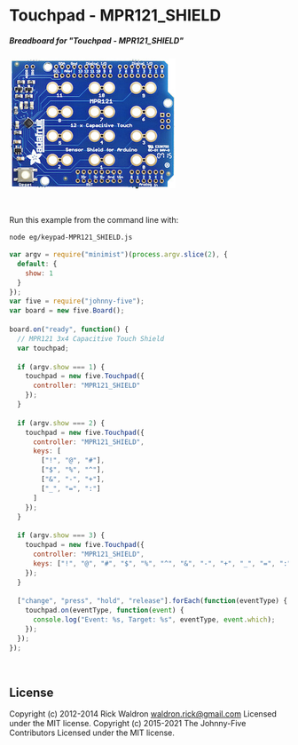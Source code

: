 <!--remove-start-->

# Touchpad - MPR121_SHIELD

<!--remove-end-->






##### Breadboard for "Touchpad - MPR121_SHIELD"



![docs/breadboard/keypad-MPR121_SHIELD.png](breadboard/keypad-MPR121_SHIELD.png)<br>

&nbsp;




Run this example from the command line with:
```bash
node eg/keypad-MPR121_SHIELD.js
```


```javascript
var argv = require("minimist")(process.argv.slice(2), {
  default: {
    show: 1
  }
});
var five = require("johnny-five");
var board = new five.Board();

board.on("ready", function() {
  // MPR121 3x4 Capacitive Touch Shield
  var touchpad;

  if (argv.show === 1) {
    touchpad = new five.Touchpad({
      controller: "MPR121_SHIELD"
    });
  }

  if (argv.show === 2) {
    touchpad = new five.Touchpad({
      controller: "MPR121_SHIELD",
      keys: [
        ["!", "@", "#"],
        ["$", "%", "^"],
        ["&", "-", "+"],
        ["_", "=", ":"]
      ]
    });
  }

  if (argv.show === 3) {
    touchpad = new five.Touchpad({
      controller: "MPR121_SHIELD",
      keys: ["!", "@", "#", "$", "%", "^", "&", "-", "+", "_", "=", ":"]
    });
  }

  ["change", "press", "hold", "release"].forEach(function(eventType) {
    touchpad.on(eventType, function(event) {
      console.log("Event: %s, Target: %s", eventType, event.which);
    });
  });
});

```








&nbsp;

<!--remove-start-->

## License
Copyright (c) 2012-2014 Rick Waldron <waldron.rick@gmail.com>
Licensed under the MIT license.
Copyright (c) 2015-2021 The Johnny-Five Contributors
Licensed under the MIT license.

<!--remove-end-->
